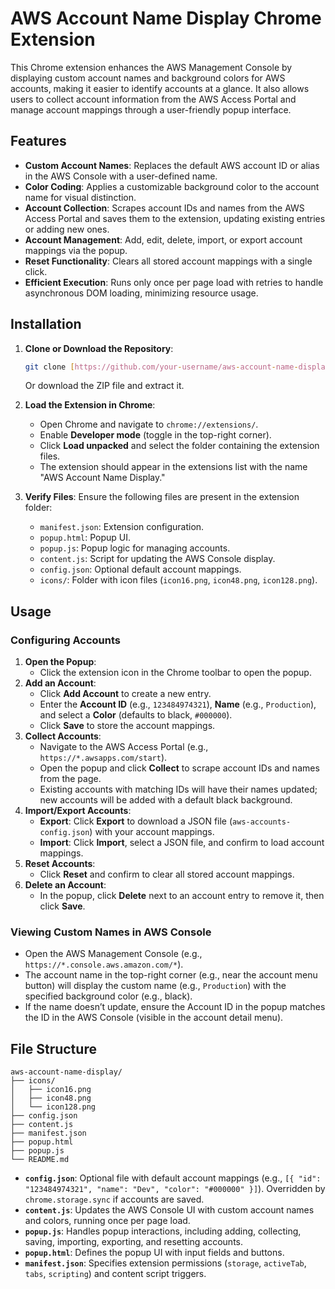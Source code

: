 # AWS Account Name Display Chrome Extension

This Chrome extension enhances the AWS Management Console by displaying custom account names and background colors for AWS accounts, making it easier to identify accounts at a glance. It also allows users to collect account information from the AWS Access Portal and manage account mappings through a user-friendly popup interface.

## Features

- **Custom Account Names**: Replaces the default AWS account ID or alias in the AWS Console with a user-defined name.
- **Color Coding**: Applies a customizable background color to the account name for visual distinction.
- **Account Collection**: Scrapes account IDs and names from the AWS Access Portal and saves them to the extension, updating existing entries or adding new ones.
- **Account Management**: Add, edit, delete, import, or export account mappings via the popup.
- **Reset Functionality**: Clears all stored account mappings with a single click.
- **Efficient Execution**: Runs only once per page load with retries to handle asynchronous DOM loading, minimizing resource usage.

## Installation

1. **Clone or Download the Repository**:
   ```bash
   git clone [https://github.com/your-username/aws-account-name-display.git](https://github.com/ee3b555325b021ae4426d6bb89592b65/aws_name_chrome_extension.git)
   ```
   Or download the ZIP file and extract it.

2. **Load the Extension in Chrome**:
   - Open Chrome and navigate to `chrome://extensions/`.
   - Enable **Developer mode** (toggle in the top-right corner).
   - Click **Load unpacked** and select the folder containing the extension files.
   - The extension should appear in the extensions list with the name "AWS Account Name Display."

3. **Verify Files**:
   Ensure the following files are present in the extension folder:
   - `manifest.json`: Extension configuration.
   - `popup.html`: Popup UI.
   - `popup.js`: Popup logic for managing accounts.
   - `content.js`: Script for updating the AWS Console display.
   - `config.json`: Optional default account mappings.
   - `icons/`: Folder with icon files (`icon16.png`, `icon48.png`, `icon128.png`).

## Usage

### Configuring Accounts
1. **Open the Popup**:
   - Click the extension icon in the Chrome toolbar to open the popup.
2. **Add an Account**:
   - Click **Add Account** to create a new entry.
   - Enter the **Account ID** (e.g., `123484974321`), **Name** (e.g., `Production`), and select a **Color** (defaults to black, `#000000`).
   - Click **Save** to store the account mappings.
3. **Collect Accounts**:
   - Navigate to the AWS Access Portal (e.g., `https://*.awsapps.com/start`).
   - Open the popup and click **Collect** to scrape account IDs and names from the page.
   - Existing accounts with matching IDs will have their names updated; new accounts will be added with a default black background.
4. **Import/Export Accounts**:
   - **Export**: Click **Export** to download a JSON file (`aws-accounts-config.json`) with your account mappings.
   - **Import**: Click **Import**, select a JSON file, and confirm to load account mappings.
5. **Reset Accounts**:
   - Click **Reset** and confirm to clear all stored account mappings.
6. **Delete an Account**:
   - In the popup, click **Delete** next to an account entry to remove it, then click **Save**.

### Viewing Custom Names in AWS Console
- Open the AWS Management Console (e.g., `https://*.console.aws.amazon.com/*`).
- The account name in the top-right corner (e.g., near the account menu button) will display the custom name (e.g., `Production`) with the specified background color (e.g., black).
- If the name doesn’t update, ensure the Account ID in the popup matches the ID in the AWS Console (visible in the account detail menu).

## File Structure

```
aws-account-name-display/
├── icons/
│   ├── icon16.png
│   ├── icon48.png
│   └── icon128.png
├── config.json
├── content.js
├── manifest.json
├── popup.html
├── popup.js
└── README.md
```

- **`config.json`**: Optional file with default account mappings (e.g., `[{ "id": "123484974321", "name": "Dev", "color": "#000000" }]`). Overridden by `chrome.storage.sync` if accounts are saved.
- **`content.js`**: Updates the AWS Console UI with custom account names and colors, running once per page load.
- **`popup.js`**: Handles popup interactions, including adding, collecting, saving, importing, exporting, and resetting accounts.
- **`popup.html`**: Defines the popup UI with input fields and buttons.
- **`manifest.json`**: Specifies extension permissions (`storage`, `activeTab`, `tabs`, `scripting`) and content script triggers.
